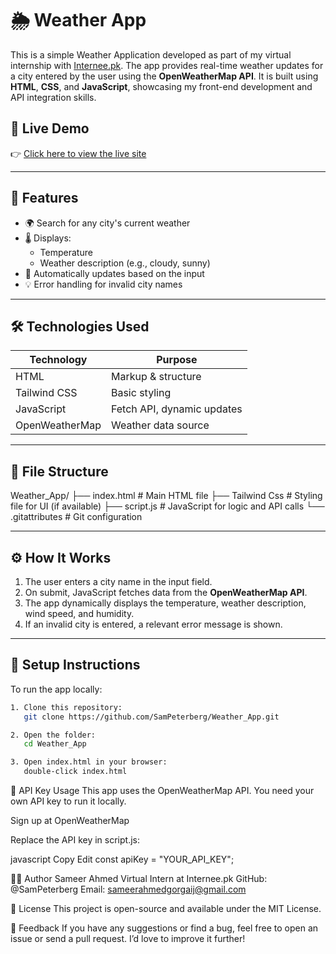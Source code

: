 # 🌦️ Weather App

This is a simple Weather Application developed as part of my virtual internship with [Internee.pk](https://internee.pk/). The app provides real-time weather updates for a city entered by the user using the **OpenWeatherMap API**. It is built using **HTML**, **CSS**, and **JavaScript**, showcasing my front-end development and API integration skills.

## 🔗 Live Demo

👉 [Click here to view the live site](https://sampeterberg.github.io/Weather_App/)

---

## 📌 Features

- 🌍 Search for any city's current weather
- 🌡️ Displays:
  - Temperature
  - Weather description (e.g., cloudy, sunny)
- 🔄 Automatically updates based on the input
- 💡 Error handling for invalid city names

---

## 🛠️ Technologies Used

| Technology     | Purpose                    |
|----------------|----------------------------|
| HTML           | Markup & structure          |
| Tailwind CSS   | Basic styling               |
| JavaScript     | Fetch API, dynamic updates  |
| OpenWeatherMap | Weather data source         |

---

## 📁 File Structure

Weather_App/
├── index.html # Main HTML file
├── Tailwind Css # Styling file for UI (if available)
├── script.js # JavaScript for logic and API calls
└── .gitattributes # Git configuration

---

## ⚙️ How It Works

1. The user enters a city name in the input field.
2. On submit, JavaScript fetches data from the **OpenWeatherMap API**.
3. The app dynamically displays the temperature, weather description, wind speed, and humidity.
4. If an invalid city is entered, a relevant error message is shown.

---

## 🚀 Setup Instructions

To run the app locally:

```bash
1. Clone this repository:
   git clone https://github.com/SamPeterberg/Weather_App.git

2. Open the folder:
   cd Weather_App

3. Open index.html in your browser:
   double-click index.html
```
🔑 API Key Usage
This app uses the OpenWeatherMap API. You need your own API key to run it locally.

Sign up at OpenWeatherMap

Replace the API key in script.js:

javascript
Copy
Edit
const apiKey = "YOUR_API_KEY";

🙋‍♂️ Author
Sameer Ahmed
Virtual Intern at Internee.pk
GitHub: @SamPeterberg
Email: sameerahmedgorgaij@gmail.com

📄 License
This project is open-source and available under the MIT License.

💬 Feedback
If you have any suggestions or find a bug, feel free to open an issue or send a pull request. I’d love to improve it further!

